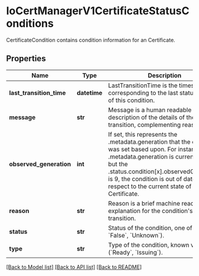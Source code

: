 # IoCertManagerV1CertificateStatusConditions

CertificateCondition contains condition information for an Certificate.
## Properties
Name | Type | Description | Notes
------------ | ------------- | ------------- | -------------
**last_transition_time** | **datetime** | LastTransitionTime is the timestamp corresponding to the last status change of this condition. | [optional] 
**message** | **str** | Message is a human readable description of the details of the last transition, complementing reason. | [optional] 
**observed_generation** | **int** | If set, this represents the .metadata.generation that the condition was set based upon. For instance, if .metadata.generation is currently 12, but the .status.condition[x].observedGeneration is 9, the condition is out of date with respect to the current state of the Certificate. | [optional] 
**reason** | **str** | Reason is a brief machine readable explanation for the condition&#39;s last transition. | [optional] 
**status** | **str** | Status of the condition, one of (&#x60;True&#x60;, &#x60;False&#x60;, &#x60;Unknown&#x60;). | 
**type** | **str** | Type of the condition, known values are (&#x60;Ready&#x60;, &#x60;Issuing&#x60;). | 

[[Back to Model list]](../README.md#documentation-for-models) [[Back to API list]](../README.md#documentation-for-api-endpoints) [[Back to README]](../README.md)


